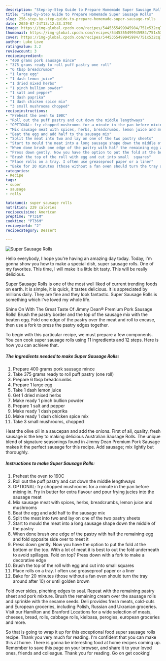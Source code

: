 ```yaml
---
description: "Step-by-Step Guide to Prepare Homemade Super Sausage Rolls"
title: "Step-by-Step Guide to Prepare Homemade Super Sausage Rolls"
slug: 256-step-by-step-guide-to-prepare-homemade-super-sausage-rolls
date: 2020-07-24T13:12:33.379Z
image: https://img-global.cpcdn.com/recipes/5445355499945984/751x532cq70/super-sausage-rolls-recipe-main-photo.jpg
thumbnail: https://img-global.cpcdn.com/recipes/5445355499945984/751x532cq70/super-sausage-rolls-recipe-main-photo.jpg
cover: https://img-global.cpcdn.com/recipes/5445355499945984/751x532cq70/super-sausage-rolls-recipe-main-photo.jpg
author: Luke Love
ratingvalue: 3.2
reviewcount: 3
recipeingredient:
- "400 grams pork sausage mince"
- "375 grams ready to roll puff pastry one roll"
- "6 tbsp breadcrumbs"
- "1 large egg"
- "1 dash lemon juice"
- "1 dried mixed herbs"
- "1 pinch bullion powder"
- "1 salt and pepper"
- "1 dash paprika"
- "1 dash chicken spice mix"
- "3 small mushrooms chopped"
recipeinstructions:
- "Preheat the oven to 190C"
- "Roll out the puff pastry and cut down the middle lengthways"
- "OPTIONAL: fry chopped mushrooms for a minute in the pan before mixing in. Fry in butter for extra flavour and pour frying jucies into the sausage meat"
- "Mix sausage meat with spices, herbs, breadcrumbs, lemon juice and mushrooms"
- "Beat the egg and add half to the sausage mix"
- "Split the meat into two and lay on one of the two pastry sheets"
- "Start to mould the meat into a long sausage shape down the middle of the pastry"
- "When done brush one edge of the pastry with half the remaining egg and fold opposite side over to meet it"
- "Press down gently. Now you have the option to put the fold at the bottom or the top. With a lot of meat it is best to out the fold underneath to avoid spillages. Fold on top? Press down with a fork to make a decorative edge"
- "Brush the top of the roll with egg and cut into small  squares"
- "Place rolls on a tray. I often use greaseproof paper or a liner"
- "Bake for 20 minutes (those without a fan oven should turn the tray around after 10) or until golden brown"
categories:
- Recipe
tags:
- super
- sausage
- rolls

katakunci: super sausage rolls 
nutrition: 229 calories
recipecuisine: American
preptime: "PT31M"
cooktime: "PT36M"
recipeyield: "2"
recipecategory: Dessert

---
```



![Super Sausage Rolls](https://img-global.cpcdn.com/recipes/5445355499945984/751x532cq70/super-sausage-rolls-recipe-main-photo.jpg)

Hello everybody, I hope you're having an amazing day today. Today, I'm gonna show you how to make a special dish, super sausage rolls. One of my favorites. This time, I will make it a little bit tasty. This will be really delicious.

Super Sausage Rolls is one of the most well liked of current trending foods on earth. It is simple, it is quick, it tastes delicious. It is appreciated by millions daily. They are fine and they look fantastic. Super Sausage Rolls is something which I've loved my whole life.

Shine On With The Great Taste Of Jimmy Dean® Premium Pork Sausage Rolls! Brush the pastry border and the top of the sausage mix with the beaten egg. Fold one edge of the pastry over the meat and roll to encase, then use a fork to press the pastry edges together.


To begin with this particular recipe, we must prepare a few components. You can cook super sausage rolls using 11 ingredients and 12 steps. Here is how you can achieve that.

<!--inarticleads1-->

##### The ingredients needed to make Super Sausage Rolls:

1. Prepare 400 grams pork sausage mince
1. Take 375 grams ready to roll puff pastry (one roll)
1. Prepare 6 tbsp breadcrumbs
1. Prepare 1 large egg
1. Take 1 dash lemon juice
1. Get 1 dried mixed herbs
1. Make ready 1 pinch bullion powder
1. Prepare 1 salt and pepper
1. Make ready 1 dash paprika
1. Make ready 1 dash chicken spice mix
1. Take 3 small mushrooms, chopped


Heat the olive oil in a saucepan and add the onions. First of all, quality, fresh sausage is the key to making delicious Australian Sausage Rolls. The unique blend of signature seasonings found in Jimmy Dean Premium Pork Sausage makes it the perfect sausage for this recipe. Add sausage; mix lightly but thoroughly. 

<!--inarticleads2-->

##### Instructions to make Super Sausage Rolls:

1. Preheat the oven to 190C
1. Roll out the puff pastry and cut down the middle lengthways
1. OPTIONAL: fry chopped mushrooms for a minute in the pan before mixing in. Fry in butter for extra flavour and pour frying jucies into the sausage meat
1. Mix sausage meat with spices, herbs, breadcrumbs, lemon juice and mushrooms
1. Beat the egg and add half to the sausage mix
1. Split the meat into two and lay on one of the two pastry sheets
1. Start to mould the meat into a long sausage shape down the middle of the pastry
1. When done brush one edge of the pastry with half the remaining egg and fold opposite side over to meet it
1. Press down gently. Now you have the option to put the fold at the bottom or the top. With a lot of meat it is best to out the fold underneath to avoid spillages. Fold on top? Press down with a fork to make a decorative edge
1. Brush the top of the roll with egg and cut into small  squares
1. Place rolls on a tray. I often use greaseproof paper or a liner
1. Bake for 20 minutes (those without a fan oven should turn the tray around after 10) or until golden brown


Fold over sides, pinching edges to seal. Repeat with the remaining pastry sheet and pork mixture. Brush the remaining cream over the sausage rolls and sprinkle with the sesame seeds. Deli provides fresh meats, cold-cuts and European groceries, including Polish, Russian and Ukranian groceries. Visit our Hamilton and Branford Locations for a wide selection of meats, cheeses, bread, rolls, cabbage rolls, kielbasa, perogies, european groceries and more. 

So that is going to wrap it up for this exceptional food super sausage rolls recipe. Thank you very much for reading. I'm confident that you can make this at home. There is gonna be interesting food at home recipes coming up. Remember to save this page on your browser, and share it to your loved ones, friends and colleague. Thank you for reading. Go on get cooking!
